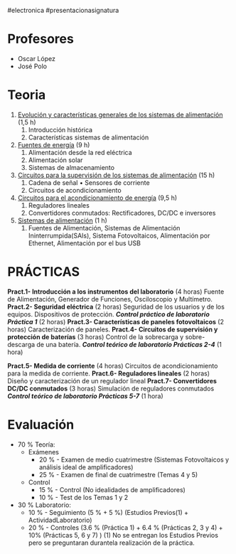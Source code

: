 #electronica #presentacionasignatura
# Profesores
* Oscar López
* José Polo
# Teoria
1. [Evolución y características generales de los sistemas de alimentación](Evolucion_y_características_generales_SA.md) (1,5 h)
	1. Introducción histórica
	2. Características sistemas de alimentación 
2. [Fuentes de energía](Fuentes_energia.md) (9 h)
	1. Alimentación desde la red eléctrica 
	2. Alimentación solar
	3. Sistemas de almacenamiento
3. [Circuitos para la supervisión de los sistemas de alimentación](Circuitos_supervision_SA) (15 h)
	1. Cadena de señal • Sensores de corriente
	2. Circuitos de acondicionamiento
4. [Circuitos para el acondicionamiento de energía](Circuitos_acondicionamiento_energia) (9,5 h)
	1. Reguladores lineales
	2. Convertidores conmutados: Rectificadores, DC/DC e inversores
5. [Sistemas de alimentación](Sistemas_alimentación) (1 h)
	1. Fuentes de Alimentación, Sistemas de Alimentación Ininterrumpida(SAIs), Sistema Fotovoltaicos, Alimentación por Ethernet, Alimentación por el bus USB

# PRÁCTICAS
**Pract.1- Introducción a los instrumentos del laboratorio** (4 horas) 
Fuente de Alimentación, Generador de Funciones, Osciloscopio y Multímetro. 
**Pract.2- Seguridad eléctrica** (2 horas) 
Seguridad de los usuarios y de los equipos.
Dispositivos de protección. 
***Control práctico de laboratorio Práctica 1*** (2 horas) 
**Pract.3- Características de paneles fotovoltaicos** (2 horas) 
Caracterización de paneles. 
**Pract.4- Circuitos de supervisión y protección de baterías** (3 horas) 
Control de la sobrecarga y sobre-descarga de una batería. 
***Control teórico de laboratorio Prácticas 2-4*** (1 hora) 

**Pract.5- Medida de corriente** (4 horas) 
Circuitos de acondicionamiento para la medida de corriente. 
**Pract.6- Reguladores lineales** (2 horas) 
Diseño y caracterización de un regulador lineal 
**Pract.7- Convertidores DC/DC conmutados** (3 horas)
Simulación de reguladores conmutados
***Control teórico de laboratorio Prácticas 5-7*** (1 hora)

# Evaluación

* 70 % Teoría: 
	* Exámenes
		* 20 % - Examen de medio cuatrimestre (Sistemas Fotovoltaicos y análisis ideal de amplificadores)
		* 25 % - Examen de final de cuatrimestre (Temas 4 y 5)
	* Control 
		* 15 % - Control (No idealidades de amplificadores) 
		* 10 % - Test de los Temas 1 y 2
* 30 % Laboratorio:
	* 10 % - Seguimiento (5 % + 5 %) (Estudios Previos(1) + ActividadLaboratorio) 
	* 20 % - Controles (3.6 % (Práctica 1) + 6.4 % (Prácticas 2, 3 y 4) + 10% (Prácticas 5, 6 y 7) ) 
(1) No se entregan los Estudios Previos pero se preguntaran durantela realización de la práctica.